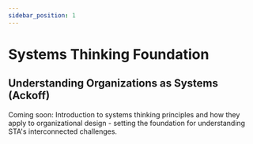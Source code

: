 ```yaml
---
sidebar_position: 1
---
```


# Systems Thinking Foundation

## Understanding Organizations as Systems (Ackoff)

Coming soon: Introduction to systems thinking principles and how they apply to organizational design - setting the foundation for understanding STA's interconnected challenges.